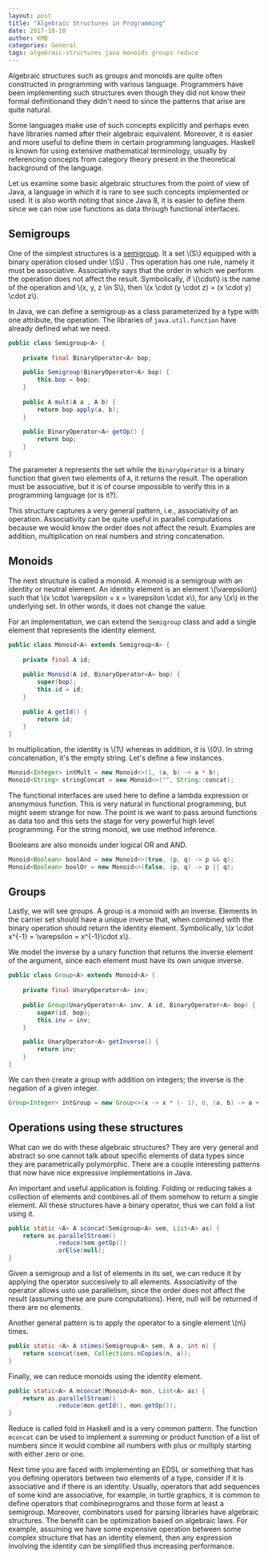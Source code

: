 ```yaml
---
layout: post
title: "Algebraic Structures in Programming"
date: 2017-10-10
author: KMB
categories: General
tags: algebraic-structures java monoids groups reduce
---
```


Algebraic structures such as groups and monoids are quite often constructed in programming with various language. Programmers have been implementing such structures even though they did not know their formal definitionand they didn't need to since the patterns that arise are quite natural.

Some languages make use of such concepts explicitly and perhaps even have libraries named after their algebraic equivalent. Moreover, it is easier and more useful to define them in certain programming languages. Haskell is known for using extensive mathematical terminology, usually by referencing concepts from category theory present in the theoretical background of the language.

Let us examine some basic algebraic structures from the point of view of Java, a language in which it is rare to see such concepts implemented or used. It is also worth noting that since Java 8, it is easier to define them since we can now use functions as data through functional interfaces.

## Semigroups ##

One of the simplest structures is a [semigroup](https://en.wikipedia.org/wiki/Semigroup). It a set \\(S\\) equipped with a binary operation closed under \\(S\\) . This operation has one rule, namely it must be associative. Associativity says that the order in which we perform the operation does not affect the result. Symbolically, if \\(\cdot\\) is the name of the operation and \\(x, y, z \in S\\), then \\(x \cdot (y \cdot z) = (x \cdot y) \cdot z\\).

In Java, we can define a semigroup as a class parameterized by a type with one attribute, the operation. The libraries of `java.util.function` have already defined what we need.

```java
public class Semigroup<A> {
    
    private final BinaryOperator<A> bop; 

    public Semigroup(BinaryOperator<A> bop) {
        this.bop = bop;
    }
    
    public A mult(A a , A b) {
        return bop.apply(a, b);
    }
    
    public BinaryOperator<A> getOp() {
        return bop;
    }    
}
```

The parameter `A` represents the set while the `BinaryOperator` is a binary function that given two elements of `A`, it returns the result. The operation must be associative, but it is of course impossible to verify this in a programming language (or is it?).

This structure captures a very general pattern, i.e., associativity of an operation. Associativity can be quite useful in parallel computations because we would know the order does not affect the result. Examples are addition, multiplication on real numbers and string concatenation.

## Monoids ##

The next structure is called a monoid. A monoid is a semigroup with an identity or neutral element. An identity element is an element \\(\varepsilon\\) such that \\(x \cdot \varepsilon = x = \varepsilon \cdot x\\), for any \\(x\\) in the underlying set. In other words, it does not change the value.

For an implementation, we can extend the `Semigroup` class and add a single element that represents the identity element.

```java
public class Monoid<A> extends Semigroup<A> {
    
    private final A id;
    
    public Monoid(A id, BinaryOperator<A> bop) {
        super(bop);
        this.id = id;
    }
    
    public A getId() {
        return id;
    }
}
```
In multiplication, the identity is \\(1\\) whereas in addition, it is \\(0\\). In string concatenation, it's the empty string. Let's define a few instances.

```java
Monoid<Integer> intMult = new Monoid<>(1, (a, b) -> a * b);
Monoid<String> stringConcat = new Monoid<>("", String::concat);
```

The functional interfaces are used here to define a lambda expression or anonymous function. This is very natural in functional programming, but might seem strange for now. The point is we want to pass around functions as data too and this sets the stage for very powerful high level programming. For the string monoid, we use method inference.

Booleans are also monoids under logical OR and AND.

```java
Monoid<Boolean> boolAnd = new Monoid<>(true, (p, q) -> p && q);
Monoid<Boolean> boolOr = new Monoid<>(false, (p, q) -> p || q);
```

## Groups ##

Lastly, we will see groups. A group is a monoid with an inverse. Elements in the carrier set should have a unique inverse that, when combined with the binary operation should return the identity element. Symbolically, \\(x \cdot x^{-1} = \varepsilon = x^{-1}\cdot x\\).

We model the inverse by a unary function that returns the inverse element of the argument, since each element must have its own unique inverse.

```java
public class Group<A> extends Monoid<A> {
    
    private final UnaryOperator<A> inv;
    
    public Group(UnaryOperator<A> inv, A id, BinaryOperator<A> bop) {
        super(id, bop);
        this.inv = inv;
    }

    public UnaryOperator<A> getInverse() {
        return inv;
    }
}
```

We can then create a group with addition on integers; the inverse is the negation of a given integer.

```java
Group<Integer> intGroup = new Group<>(x -> x * (- 1), 0, (a, b) -> a + b);
```

## Operations using these structures

What can we do with these algebraic structures? They are very general and abstract so one cannot talk about specific elements of data types since they are parametrically polymorphic. There are a couple interesting patterns that now have nice expressive implementations in Java.

An important and useful application is folding. Folding or reducing takes a collection of elements and combines all of them somehow to return a single element. All these structures have a binary operator, thus we can fold a list using it.

```java
public static <A> A sconcat(Semigroup<A> sem, List<A> as) {
    return as.parallelStream()
             .reduce(sem.getOp())
             .orElse(null);        
}
```

Given a semigroup and a list of elements in its set, we can reduce it by applying the operator succesively to all elements. Associativity of the operator allows usto use parallelism, since the order does not affect the result (assuming these are pure computations). Here, null will be returned if there are no elements.

Another general pattern is to apply the operator to a single element \\(n\\) times.

```java
public static <A> A stimes(Semigroup<A> sem, A a, int n) {
    return sconcat(sem, Collections.nCopies(n, a));
}
```

Finally, we can reduce monoids using the identity element.

```java
public static<A> A mconcat(Monoid<A> mon, List<A> as) {
    return as.parallelStream()
             .reduce(mon.getId(), mon.getOp());
}
```

Reduce is called fold in Haskell and is a very common pattern. The function `mconcat` can be used to implement a summing or product function of a list of numbers since it would combine all numbers with plus or multiply starting with either zero or one.

Next time you are faced with implementing an EDSL or something that has you defining operators between two elements of a type, consider if it is associative and if there is an identity. Usually, operators that add sequences of some kind are associative, for example, in turtle graphics, it is common to define operators that combineprograms and those form at least a semigroup. Moreover, combinators used for parsing libraries have algebraic structures. The benefit can be optimization based on algebraic laws. For example, assuming we have some expensive operation between some complex structure that has an identity element, then any expression involving the identity can be simplified thus increasing performance.
